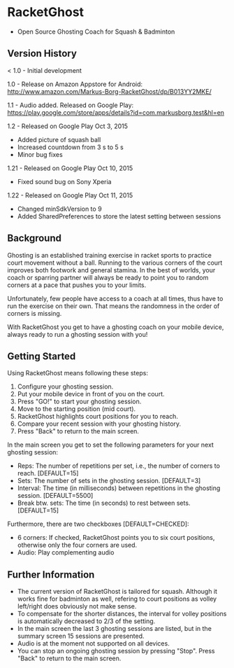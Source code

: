# RacketGhost

- Open Source Ghosting Coach for Squash & Badminton 

## Version History
< 1.0 - Initial development

1.0 - Release on Amazon Appstore for Android: http://www.amazon.com/Markus-Borg-RacketGhost/dp/B013YY2MKE/

1.1 - Audio added. Released on Google Play: https://play.google.com/store/apps/details?id=com.markusborg.test&hl=en

1.2 - Released on Google Play Oct 3, 2015
- Added picture of squash ball
- Increased countdown from 3 s to 5 s
- Minor bug fixes

1.21 - Released on Google Play Oct 10, 2015
- Fixed sound bug on Sony Xperia

1.22 - Released on Google Play Oct 11, 2015
- Changed minSdkVersion to 9
- Added SharedPreferences to store the latest setting between sessions

## Background

Ghosting is an established training exercise in racket sports to practice court movement without a ball. Running to the various corners of the court improves both footwork and general stamina. In the best of worlds, your coach or sparring partner will always be ready to point you to random corners at a pace that pushes you to your limits.

Unfortunately, few people have access to a coach at all times, thus have to run the exercise on their own. That means the randomness in the order of corners is missing.

With RacketGhost you get to have a ghosting coach on your mobile device, always ready to run a ghosting session with you!

## Getting Started

Using RacketGhost means following these steps:

1. Configure your ghosting session.
2. Put your mobile device in front of you on the court.
3. Press "GO!" to start your ghosting session. 
4. Move to the starting position (mid court).
5. RacketGhost highlights court positions for you to reach.
6. Compare your recent session with your ghosting history.
7. Press "Back" to return to the main screen.

In the main screen you get to set the following parameters for your next ghosting session:

- Reps: The number of repetitions per set, i.e., the number of corners to reach. [DEFAULT=15]
- Sets: The number of sets in the ghosting session. [DEFAULT=3]
- Interval: The time (in milliseconds) between repetitions in the ghosting session. [DEFAULT=5500]
- Break btw. sets: The time (in seconds) to rest between sets. [DEFAULT=15]

Furthermore, there are two checkboxes [DEFAULT=CHECKED]:

- 6 corners: If checked, RacketGhost points you to six court positions, otherwise only the four corners are used.
- Audio: Play complementing audio

## Further Information

- The current version of RacketGhost is tailored for squash. Although it works fine for badminton as well, refering to court positions as volley left/right does obviously not make sense.
- To compensate for the shorter distances, the interval for volley positions is automatically decreased to 2/3 of the setting.
- In the main screen the last 3 ghosting sessions are listed, but in the summary screen 15 sessions are presented.
- Audio is at the moment not supported on all devices.
- You can stop an ongoing ghosting session by pressing "Stop". Press "Back" to return to the main screen.
